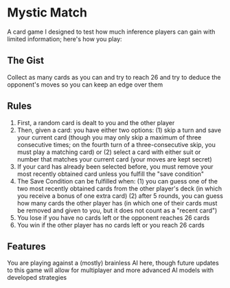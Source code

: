 # Mystic Match

A card game I designed to test how much inference players can gain with limited information; here's how you play:

## The Gist
Collect as many cards as you can and try to reach 26 and try to deduce the opponent's moves so you can keep an edge over them


## Rules
1. First, a random card is dealt to you and the other player 
2. Then, given a card: you have either two options: (1) skip a turn and save your current card
(though you may only skip a maximum of three consecutive times; on the fourth turn of a three-consecutive skip, you must play a matching card)
or (2) select a card with either suit or number that matches your current card (your moves are kept secret)
5. If your card has already been selected before, you must remove your most recently obtained card unless you fulfill the "save condition"
6. The Save Condition can be fulfilled when:
(1) you can guess one of the two most recently obtained cards from the other player's deck (in which you receive a bonus of one extra card)
(2) after 5 rounds, you can guess how many cards the other player has (in which one of their cards must be removed and given to you, but it does not count as a "recent card")
9. You lose if you have no cards left or the opponent reaches 26 cards
10. You win if the other player has no cards left or you reach 26 cards

## Features
You are playing against a (mostly) brainless AI here, though future updates to this game will allow for multiplayer and more advanced AI models with developed strategies

